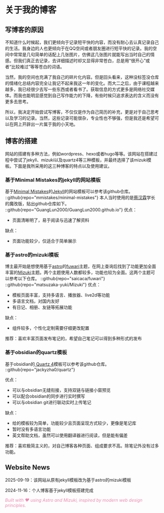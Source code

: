 # 关于我的博客
## 写博客的原因
不知道什么时候起，我们更倾向于记录短平快的内容，而没有耐心去认真记录自己的生活。我身边的人也更倾向于在QQ空间或者朋友圈进行短平快的记录。我的空间中常常是几句简单的话配上几张图片，仿佛这几张图片就能写出当时自己的情感。但我们真正去记录，去详细描述时却又显得非常苍白，总是用“很开心”或者“比较难过”等等苍白的词语。

当然，我的空间也充满了我自己的碎片化内容。但是回头看来，这种没标签没仓库的情绪化总结内容完全让我记不起来我这一年的变化。而大二之后，由于课程越来越多，我已经很少去写一些东西或者看书了。获取信息的方式更多是网络社交媒体。而我也能明显感觉到自己写作能力的下降，有些时候只追求表达的含义而没有更多去思考。

所以，我决定开始尝试写博客，不仅仅是作为自己简历的补充，更是对于自己思考以及学习的记录。当然，这些记录可能很杂，专业性也不够强，但是我还是希望可以在网上开辟出一片属于我的小天地。
## 博客的搭建
网站的搭建有多种方法，例如wordpress、hexo或者hugo等等。该网站在搭建过程中尝试了jekyll、mizuki以及quartz4等三种模板，并最终选择了该mizuki模板。下面是我所采用的这三种博客的特点以及使用建议。
### 基于Minimal Mistakes的jekyll的网站模板
基于[Minimal Mistakes](https://mademistakes.com/)的[Jekyll](https://jekyllrb.com/)的网站模板可以参考该github仓库。
::github{repo="mmistakes/minimal-mistakes"}
本人当时使用的是[蔡汉霖](https://caihanlin.com/)学长的魔改版，贴出github仓库如下。
::github{repo="GuangLun2000/GuangLun2000.github.io"}
优点：
- 页面清晰明了，易于阅读与迅速了解资料

缺点：
- 页面功能较少，仅适合于简单展示
### 基于astro的mizuki模板
博主最开始是想使用基于[astro](https://docs.astro.build/en/getting-started/)的[fuwari](https://github.com/saicaca/fuwari/)主题，在网上查询后找到了功能更加全面丰富的[Mizuki](https://docs.mizuki.mysqil.com/)主题。两个主题使用人数都较多，功能也较为全面。这两个主题可以参考以下仓库。
::github{repo="saicaca/fuwari"}
::github{repo="matsuzaka-yuki/Mizuki"}
优点：
- 模板页面丰富，支持多语言、播放器、live2d等功能
- 多语言文档，对国内友好
- 有日记、相册、友链等拓展功能

缺点：
- 组件较多，个性化定制需要仔细更改配置

推荐：喜欢丰富页面发布笔记的，希望自己笔记可以得到多种形式的发布
### 基于obsidian的quartz模板
基于obsidian的[ Quartz 4](https://quartz.jzhao.xyz/)模板可以参考该github仓库。
::github{repo="jackyzha0/quartz"}

优点：
- 可以与obsidian无缝衔接，支持双链与链接小窗预览
- 可以配合obsidian的同步进行实时撰写
- 可以与obsidian git进行联动实时上传笔记

缺点：
- 给的模板较为简单，功能较少且页面呈现方式较少，更像是笔记库
- 暂时没有多语言功能
- 英文帮助文档，虽然可以使用翻译器进行阅读，但是能有偏差

推荐：喜欢极简主义的，对自己博客各种页面、组成要求不高。除笔记外没有过多功能。
## Website News
2025-09-19：该网站从原有jekyll模板改为基于astro的mizuki模板

2024-11-16：个人博客基于jekyll模板搭建完成

<span style="color:#ee88b1">*Built with ❤️ using Astro and Mizuki, inspired by modern web design principles.*</span>